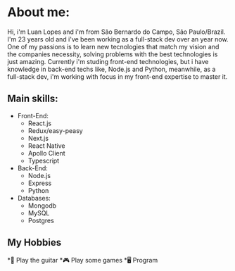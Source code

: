 # About me:
Hi, i'm Luan Lopes and i'm from São Bernardo do Campo, São Paulo/Brazil. I'm 23 years old and i've been working as a full-stack dev over an year now.
One of my passions is to learn new tecnologies that match my vision and the companies necessity, solving problems with the best technologies is just amazing.
Currently i'm studing front-end technologies, but i have knowledge in back-end techs like, Node.js and Python, meanwhile, as a full-stack dev, i'm working with focus in my front-end expertise to master it.
## Main skills:
* Front-End:
  * React.js
   * Redux/easy-peasy
   * Next.js
   * React Native
  * Apollo Client
  * Typescript
* Back-End:
  * Node.js
   * Express
  * Python
* Databases:
  * Mongodb
  * MySQL
  * Postgres
## My Hobbies
*🎸 Play the guitar
*🎮 Play some games
*🖥️ Program

